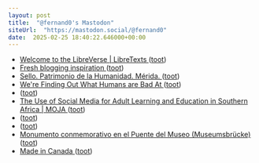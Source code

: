```yaml
---
layout: post
title:  "@fernand0's Mastodon"
siteUrl:  "https://mastodon.social/@fernand0"
date:  2025-02-25 18:40:22.646000+00:00
---
```

*  [Welcome to the LibreVerse \| LibreTexts ](https://libretexts.org/librevers) ([toot](https://mastodon.social/@fernand0/114065986200818416))
*  [Fresh blogging inspiration ](https://marendeepwell.com/?p=543) ([toot](https://mastodon.social/@fernand0/114065734000231019))
*  [Sello. Patrimonio de la Humanidad. Mérida. ](https://avecesunafoto.wordpress.com/2025/02/25/sello-patrimonio-de-la-humanidad-merida) ([toot](https://mastodon.social/@fernand0/114065701763031133))
*  [We're Finding Out What Humans are Bad At ](https://amistrongeryet.substack.com/p/were-finding-out-what-humans-ar) ([toot](https://mastodon.social/@fernand0/114065467835498557))
*  [ ](https://mastodon.social/@rubejar) ([toot](https://mastodon.social/@fernand0/114065452786664180))
*  [The Use of Social Media for Adult Learning and Education in Southern Africa \| MOJA ](https://www.mojaafrica.net/en/resource/the-use-of-social-media-for-adult-learning-and-education-in-southern-afric) ([toot](https://mastodon.social/@fernand0/114065294842129505))
*  [ ](https://mastodon.social/users/fernand0/statuses/114065237907176212/activity) ([toot](https://mastodon.social/users/fernand0/statuses/114065237907176212/activity))
*  [ ](https://mastodon.social/@rubejar) ([toot](https://mastodon.social/@fernand0/114065237757506538))
*  [Monumento conmemorativo en el Puente del Museo (Museumsbrücke) ](https://www.flickr.com/photos/fernand0/54331013128) ([toot](https://mastodon.social/@fernand0/114064567640944452))
*  [Made in Canada ](https://dougpete.wordpress.com/2025/02/20/made-in-canada) ([toot](https://mastodon.social/@fernand0/114064531745034860))
